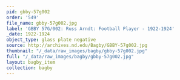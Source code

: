 ```yaml
---
pid: gbby-57g002
order: '549'
file_name: gbby-57g002.jpg
label: 'GBBY 57G/002: Russ Arndt: Football Player - 1922-1924'
_date: 1922-1924
object_type: glass plate negative
source: http://archives.nd.edu/Bagby/GBBY-57g002.jpg
thumbnail: "/_data/raw_images/bagby/gbby-57g002.jpg"
full: "/_data/raw_images/bagby/gbby-57g002.jpg"
layout: bagby_item
collection: bagby
---
```

